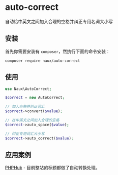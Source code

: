 # auto-correct
自动给中英文之间加入合理的空格并纠正专用名词大小写

## 安装
首先你需要安装有 `composer`，然执行下面的命令安装：
```
composer require naux/auto-correct
```

## 使用
```php
use Naux\AutoCorrect;

$correct = new AutoCorrect;

// 加入空格并纠正词汇
$correct->convert($value);

// 在中英文之间加入合理的空格
$correct->auto_space($value);

// 纠正专用词汇大小写
$correct->auto_correct($value);
```

## 应用案例

[PHPHub](https://phphub.org/) - 目前整站的标题都做了自动转换处理。
